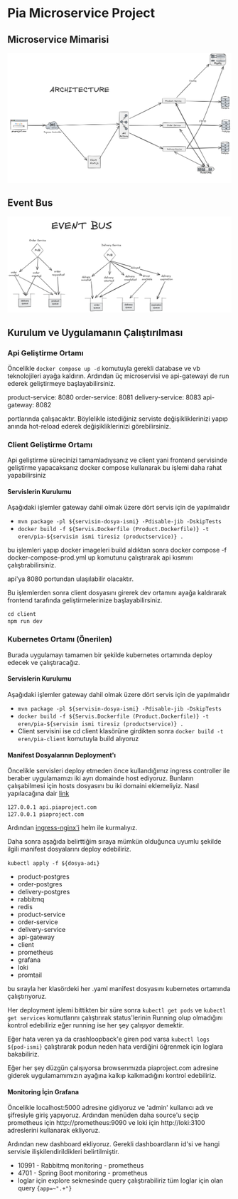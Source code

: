 # Pia Microservice Project

## Microservice Mimarisi

![Mimari](docs/images/Mimari.png)

## Event Bus

![Eventbus](docs/images/Eventbus.png)

## Kurulum ve Uygulamanın Çalıştırılması

### Api Geliştirme Ortamı

Öncelikle `docker compose up -d` komutuyla gerekli database ve vb teknolojileri ayağa kaldırın. Ardından üç microservisi ve api-gatewayi de run ederek geliştirmeye başlayabilirsiniz.

product-service: 8080
order-service: 8081
delivery-service: 8083
api-gateway: 8082

portlarında çalışacaktır. Böylelikle istediğiniz serviste değişikliklerinizi yapıp anında hot-reload ederek değişikliklerinizi görebilirsiniz.

### Client Geliştirme Ortamı

Api geliştirme sürecinizi tamamladıysanız ve client yani frontend servisinde geliştirme yapacaksanız docker compose kullanarak bu işlemi daha rahat yapabilirsiniz

#### Servislerin Kurulumu

Aşağıdaki işlemler gateway dahil olmak üzere dört servis için de yapılmalıdır

- `mvn package -pl ${servisin-dosya-ismi} -Pdisable-jib -DskipTests`
- `docker build -f ${Servis.Dockerfile (Product.Dockerfile)} -t eren/pia-${servisin ismi tiresiz (productservice)} .`

bu işlemleri yapıp docker imageleri build aldıktan sonra docker compose -f docker-compose-prod.yml up komutunu çalıştırarak api kısmını çalıştırabilirsiniz.

api'ya 8080 portundan ulaşılabilir olacaktır.

Bu işlemlerden sonra client dosyasını girerek dev ortamını ayağa kaldırarak frontend tarafında geliştirmelerinize başlayabilirsiniz.

```
cd client
npm run dev
```

### Kubernetes Ortamı (Önerilen)

Burada uygulamayı tamamen bir şekilde kubernetes ortamında deploy edecek ve çalıştıracağız.

#### Servislerin Kurulumu

Aşağıdaki işlemler gateway dahil olmak üzere dört servis için de yapılmalıdır

- `mvn package -pl ${servisin-dosya-ismi} -Pdisable-jib -DskipTests`
- `docker build -f ${Servis.Dockerfile (Product.Dockerfile)} -t eren/pia-${servisin ismi tiresiz (productservice)} .`
- Client servisini ise cd client klasörüne girdikten sonra `docker build -t eren/pia-client` komutuyla build alıyoruz

#### Manifest Dosyalarının Deployment'ı

Öncelikle servisleri deploy etmeden önce kullandığımız ingress controller ile beraber uygulamamızı iki ayrı domainde host ediyoruz. Bunların çalışabilmesi için hosts dosyasını bu iki domaini eklemeliyiz. Nasıl yapılacağına dair [link](https://www.howtogeek.com/27350/beginner-geek-how-to-edit-your-hosts-file/)

```
127.0.0.1 api.piaproject.com
127.0.0.1 piaproject.com
```

Ardından [ingress-nginx'i](https://docs.nginx.com/nginx-ingress-controller/installation/installing-nic/installation-with-helm/) helm ile kurmalıyız.

Daha sonra aşağıda belirttiğim sıraya mümkün olduğunca uyumlu şekilde ilgili manifest dosyalarını deploy edebiliriz.

`kubectl apply -f ${dosya-adı}`

- product-postgres
- order-postgres
- delivery-postgres
- rabbitmq
- redis
- product-service
- order-service
- delivery-service
- api-gateway
- client
- prometheus
- grafana
- loki
- promtail

bu sırayla her klasördeki her .yaml manifest dosyasını kubernetes ortamında çalıştırıyoruz.

Her deployment işlemi bittikten bir süre sonra `kubectl get pods` ve `kubectl get services` komutlarını çalıştırırak status'lerinin Running olup olmadığını kontrol edebiliriz eğer running ise her şey çalışıyor demektir.

Eğer hata veren ya da crashloopback'e giren pod varsa `kubectl logs ${pod-ismi}` çalıştırarak podun neden hata verdiğini öğrenmek için loglara bakabiliriz.

Eğer her şey düzgün çalışıyorsa browserımızda piaproject.com adresine giderek uygulamamımızın ayağına kalkıp kalkmadığını kontrol edebiliriz.

#### Monitoring İçin Grafana

Öncelikle localhost:5000 adresine gidiyoruz ve 'admin' kullanıcı adı ve şifresiyle giriş yapıyoruz. Ardından menüden daha source'u seçip prometheus için http://prometheus:9090 ve loki için http://loki:3100 adreslerini kullanarak ekliyoruz.

Ardından new dashboard ekliyoruz. Gerekli dashboardların id'si ve hangi servisle ilişkilendirildikleri belirtilmiştir.

- 10991 - Rabbitmq monitoring - prometheus
- 4701 - Spring Boot monitoring - prometheus
- loglar için explore sekmesinde query çalıştırabiliriz tüm loglar için olan query `{app=~".+"}`
